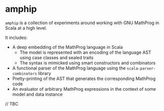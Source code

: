 # amphip
`amphip` is a collection of experiments around working with GNU MathProg in Scala at a high level.

It includes:
* A deep embedding of the MathProg language in Scala
  * The model is represented with an encoding of the language AST using case classes and sealed traits
  * The syntax is mimicked using smart constructors and combinators
* A functional parser of the MathProg language using the `scala-parser-combinators` library
* Pretty-printing of the AST that generates the corresponding MathProg code
* An evaluator of arbitrary MathProg expressions in the context of some model and data instance

// TBC
